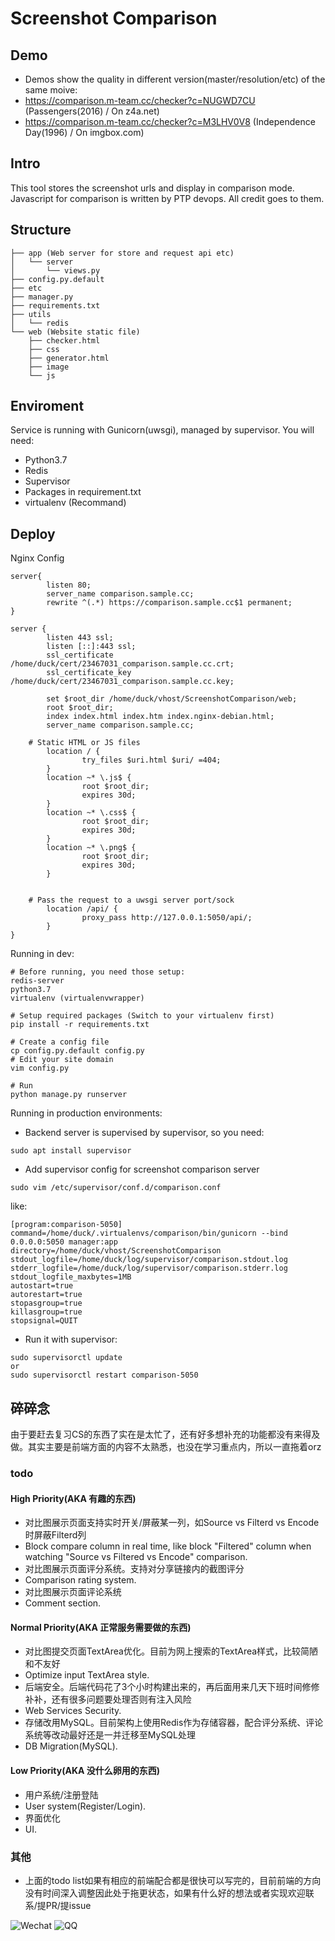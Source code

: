 # Screenshot Comparison
## Demo
- Demos show the quality in different version(master/resolution/etc) of the same moive:
- https://comparison.m-team.cc/checker?c=NUGWD7CU (Passengers(2016) / On z4a.net)
- https://comparison.m-team.cc/checker?c=M3LHV0V8 (Independence Day(1996) / On imgbox.com)

## Intro
This tool stores the screenshot urls and display in comparison mode.
Javascript for comparison is written by PTP devops. All credit goes to them.

## Structure
```
├── app (Web server for store and request api etc)
│   └── server
│       └── views.py
├── config.py.default
├── etc
├── manager.py
├── requirements.txt
├── utils
│   └── redis
└── web (Website static file)
    ├── checker.html
    ├── css
    ├── generator.html
    ├── image
    └── js

```
## Enviroment
Service is running with Gunicorn(uwsgi), managed by supervisor. You will need:
- Python3.7
- Redis
- Supervisor
- Packages in requirement.txt
- virtualenv (Recommand)

## Deploy
Nginx Config
```
server{
        listen 80;
        server_name comparison.sample.cc;
        rewrite ^(.*) https://comparison.sample.cc$1 permanent;
}

server {
        listen 443 ssl;
        listen [::]:443 ssl;
        ssl_certificate     /home/duck/cert/23467031_comparison.sample.cc.crt;
        ssl_certificate_key /home/duck/cert/23467031_comparison.sample.cc.key;
        
        set $root_dir /home/duck/vhost/ScreenshotComparison/web;
        root $root_dir;
        index index.html index.htm index.nginx-debian.html;
        server_name comparison.sample.cc;
		
	# Static HTML or JS files
        location / {
                try_files $uri.html $uri/ =404;
        }
        location ~* \.js$ {
                root $root_dir;
                expires 30d;
        }
        location ~* \.css$ {
                root $root_dir;
                expires 30d;
        }
        location ~* \.png$ {
                root $root_dir;
                expires 30d;
        }
		
		
	# Pass the request to a uwsgi server port/sock
        location /api/ {
                proxy_pass http://127.0.0.1:5050/api/;
        }
}
```

Running in dev:
```
# Before running, you need those setup:
redis-server
python3.7
virtualenv (virtualenvwrapper)

# Setup required packages (Switch to your virtualenv first)
pip install -r requirements.txt

# Create a config file
cp config.py.default config.py
# Edit your site domain
vim config.py

# Run
python manage.py runserver
```

Running in production environments:
- Backend server is supervised by supervisor, so you need:
```
sudo apt install supervisor
```
- Add supervisor config for screenshot comparison server
```
sudo vim /etc/supervisor/conf.d/comparison.conf
```
like:
```
[program:comparison-5050]
command=/home/duck/.virtualenvs/comparison/bin/gunicorn --bind 0.0.0.0:5050 manager:app
directory=/home/duck/vhost/ScreenshotComparison
stdout_logfile=/home/duck/log/supervisor/comparison.stdout.log
stderr_logfile=/home/duck/log/supervisor/comparison.stderr.log
stdout_logfile_maxbytes=1MB
autostart=true
autorestart=true
stopasgroup=true
killasgroup=true
stopsignal=QUIT
```
- Run it with supervisor:
```
sudo supervisorctl update
or
sudo supervisorctl restart comparison-5050
```

## 碎碎念
由于要赶去复习CS的东西了实在是太忙了，还有好多想补充的功能都没有来得及做。其实主要是前端方面的内容不太熟悉，也没在学习重点内，所以一直拖着orz
### todo
#### High Priority(AKA 有趣的东西)
- 对比图展示页面支持实时开关/屏蔽某一列，如Source vs Filterd vs Encode时屏蔽Filterd列
- Block compare column in real time, like block "Filtered" column when watching "Source vs Filtered vs Encode" comparison.
- 对比图展示页面评分系统。支持对分享链接内的截图评分
- Comparison rating system.
- 对比图展示页面评论系统
- Comment section.
#### Normal Priority(AKA 正常服务需要做的东西)
- 对比图提交页面TextArea优化。目前为网上搜索的TextArea样式，比较简陋和不友好
- Optimize input TextArea style.
- 后端安全。后端代码花了3个小时构建出来的，再后面用来几天下班时间修修补补，还有很多问题要处理否则有注入风险
- Web Services Security.
- 存储改用MySQL。目前架构上使用Redis作为存储容器，配合评分系统、评论系统等改动最好还是一并迁移至MySQL处理
- DB Migration(MySQL).
#### Low Priority(AKA 没什么卵用的东西)
- 用户系统/注册登陆
- User system(Register/Login).
- 界面优化
- UI.

### 其他
- 上面的todo list如果有相应的前端配合都是很快可以写完的，目前前端的方向没有时间深入调整因此处于拖更状态，如果有什么好的想法或者实现欢迎联系/提PR/提issue

![Wechat](https://ptpimg.me/x8667v.png "Wechat") ![QQ](https://ptpimg.me/nez32x.png "QQ")





